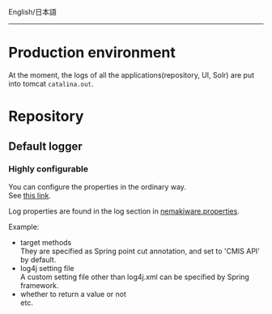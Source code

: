 English/日本語 
***
# Production environment
At the moment, the logs of all the applications(repository, UI, Solr) are put into tomcat `catalina.out`.

# Repository
## Default logger
### Highly configurable
You can configure the properties in the ordinary way.  
See [this link](https://github.com/aegif/NemakiWare/wiki/Configuration%28Repository%29:-Property).  

Log properties are found in the log section in [nemakiware.properties](https://github.com/aegif/NemakiWare/blob/master/core/src/main/webapp/WEB-INF/classes/nemakiware.properties).

Example:  
- target methods  
  They are specified as Spring point cut annotation, and set to 'CMIS API' by default.
- log4j setting file  
  A custom setting file other than log4j.xml can be specified by Spring framework.
- whether to return a value or not  
etc.

